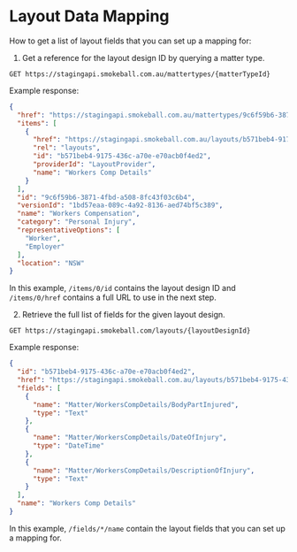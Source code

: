 ﻿---
tags: [Documentation]
---

# Layout Data Mapping

How to get a list of layout fields that you can set up a mapping for:

1. Get a reference for the layout design ID by querying a matter type.

```http request
GET https://stagingapi.smokeball.com.au/mattertypes/{matterTypeId}
```

Example response:

```json
{
  "href": "https://stagingapi.smokeball.com.au/mattertypes/9c6f59b6-3871-4fbd-a508-8fc43f03c6b4",
  "items": [
    {
      "href": "https://stagingapi.smokeball.com.au/layouts/b571beb4-9175-436c-a70e-e70acb0f4ed2",
      "rel": "layouts",
      "id": "b571beb4-9175-436c-a70e-e70acb0f4ed2",
      "providerId": "LayoutProvider",
      "name": "Workers Comp Details"
    }
  ],
  "id": "9c6f59b6-3871-4fbd-a508-8fc43f03c6b4",
  "versionId": "1bd57eaa-089c-4a92-8136-aed74bf5c389",
  "name": "Workers Compensation",
  "category": "Personal Injury",
  "representativeOptions": [
    "Worker",
    "Employer"
  ],
  "location": "NSW"
}
```

In this example, `/items/0/id` contains the layout design ID and `/items/0/href` contains a full URL to use in the next
step.

2. Retrieve the full list of fields for the given layout design.

```http
GET https://stagingapi.smokeball.com/layouts/{layoutDesignId}
```

Example response:

```json
{
  "id": "b571beb4-9175-436c-a70e-e70acb0f4ed2",
  "href": "https://stagingapi.smokeball.com.au/layouts/b571beb4-9175-436c-a70e-e70acb0f4ed2",
  "fields": [
    {
      "name": "Matter/WorkersCompDetails/BodyPartInjured",
      "type": "Text"
    },
    {
      "name": "Matter/WorkersCompDetails/DateOfInjury",
      "type": "DateTime"
    },
    {
      "name": "Matter/WorkersCompDetails/DescriptionOfInjury",
      "type": "Text"
    }
  ],
  "name": "Workers Comp Details"
}
```

In this example, `/fields/*/name` contain the layout fields that you can set up a mapping for.